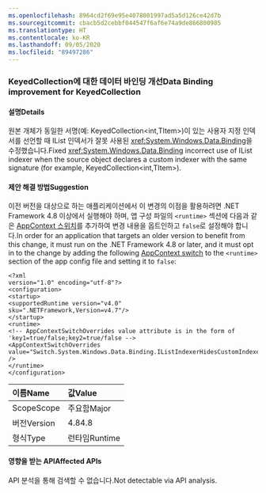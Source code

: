 ```yaml
---
ms.openlocfilehash: 8964cd2f69e95e4078001997ad5a5d126ce42d7b
ms.sourcegitcommit: cbacb5d2cebbf044547f6af6e74a9de866800985
ms.translationtype: HT
ms.contentlocale: ko-KR
ms.lasthandoff: 09/05/2020
ms.locfileid: "89497286"
---
```

### <a name="data-binding-improvement-for-keyedcollection"></a><span data-ttu-id="31b7b-101">KeyedCollection에 대한 데이터 바인딩 개선</span><span class="sxs-lookup"><span data-stu-id="31b7b-101">Data Binding improvement for KeyedCollection</span></span>

#### <a name="details"></a><span data-ttu-id="31b7b-102">설명</span><span class="sxs-lookup"><span data-stu-id="31b7b-102">Details</span></span>

<span data-ttu-id="31b7b-103">원본 개체가 동일한 서명(예: KeyedCollection&lt;int,TItem&gt;)이 있는 사용자 지정 인덱서를 선언할 때 IList 인덱서가 잘못 사용된 <xref:System.Windows.Data.Binding>을 수정했습니다.</span><span class="sxs-lookup"><span data-stu-id="31b7b-103">Fixed <xref:System.Windows.Data.Binding> incorrect use of IList indexer when the source object declares a custom indexer with the same signature (for example, KeyedCollection&lt;int,TItem&gt;).</span></span>

#### <a name="suggestion"></a><span data-ttu-id="31b7b-104">제안 해결 방법</span><span class="sxs-lookup"><span data-stu-id="31b7b-104">Suggestion</span></span>

<span data-ttu-id="31b7b-105">이전 버전을 대상으로 하는 애플리케이션에서 이 변경의 이점을 활용하려면 .NET Framework 4.8 이상에서 실행해야 하며, 앱 구성 파일의 <code>&lt;runtime&gt;</code> 섹션에 다음과 같은 [AppContext 스위치](https://docs.microsoft.com/dotnet/framework/configure-apps/file-schema/runtime/appcontextswitchoverrides-element)를 추가하여 변경 내용을 옵트인하고 <code>false</code>로 설정해야 합니다.</span><span class="sxs-lookup"><span data-stu-id="31b7b-105">In order for an application that targets an older version to benefit from this change, it must run on the .NET Framework 4.8 or later, and it must opt in to the change by adding the following [AppContext switch](https://docs.microsoft.com/dotnet/framework/configure-apps/file-schema/runtime/appcontextswitchoverrides-element) to the <code>&lt;runtime&gt;</code> section of the app config file and setting it to <code>false</code>:</span></span><pre><code class="lang-xml">&lt;?xml version=&quot;1.0&quot; encoding=&quot;utf-8&quot;?&gt;&#13;&#10;&lt;configuration&gt;&#13;&#10;&lt;startup&gt;&#13;&#10;&lt;supportedRuntime version=&quot;v4.0&quot; sku=&quot;.NETFramework,Version=v4.7&quot;/&gt;&#13;&#10;&lt;/startup&gt;&#13;&#10;&lt;runtime&gt;&#13;&#10;&lt;!-- AppContextSwitchOverrides value attribute is in the form of &#39;key1=true/false;key2=true/false  --&gt;&#13;&#10;&lt;AppContextSwitchOverrides value=&quot;Switch.System.Windows.Data.Binding.IListIndexerHidesCustomIndexer=false&quot; /&gt;&#13;&#10;&lt;/runtime&gt;&#13;&#10;&lt;/configuration&gt;&#13;&#10;</code></pre>

| <span data-ttu-id="31b7b-106">이름</span><span class="sxs-lookup"><span data-stu-id="31b7b-106">Name</span></span>    | <span data-ttu-id="31b7b-107">값</span><span class="sxs-lookup"><span data-stu-id="31b7b-107">Value</span></span>       |
|:--------|:------------|
| <span data-ttu-id="31b7b-108">Scope</span><span class="sxs-lookup"><span data-stu-id="31b7b-108">Scope</span></span>   |<span data-ttu-id="31b7b-109">주요함</span><span class="sxs-lookup"><span data-stu-id="31b7b-109">Major</span></span>|
|<span data-ttu-id="31b7b-110">버전</span><span class="sxs-lookup"><span data-stu-id="31b7b-110">Version</span></span>|<span data-ttu-id="31b7b-111">4.8</span><span class="sxs-lookup"><span data-stu-id="31b7b-111">4.8</span></span>|
|<span data-ttu-id="31b7b-112">형식</span><span class="sxs-lookup"><span data-stu-id="31b7b-112">Type</span></span>|<span data-ttu-id="31b7b-113">런타임</span><span class="sxs-lookup"><span data-stu-id="31b7b-113">Runtime</span></span>|

#### <a name="affected-apis"></a><span data-ttu-id="31b7b-114">영향을 받는 API</span><span class="sxs-lookup"><span data-stu-id="31b7b-114">Affected APIs</span></span>

<span data-ttu-id="31b7b-115">API 분석을 통해 검색할 수 없습니다.</span><span class="sxs-lookup"><span data-stu-id="31b7b-115">Not detectable via API analysis.</span></span>

<!--

#### Affected APIs

Not detectable via API analysis.

-->
